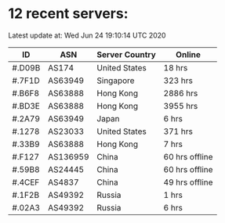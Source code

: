 # 12 recent servers:

Latest update at: Wed Jun 24 19:10:14 UTC 2020

| ID | ASN | Server Country | Online |
| -- | --- | -------------- | ------ |
| #.D09B | AS174 | United States | 18 hrs |
| #.7F1D | AS63949 | Singapore | 323 hrs |
| #.B6F8 | AS63888 | Hong Kong | 2886 hrs |
| #.BD3E | AS63888 | Hong Kong | 3955 hrs |
| #.2A79 | AS63949 | Japan | 6 hrs |
| #.1278 | AS23033 | United States | 371 hrs |
| #.33B9 | AS63888 | Hong Kong | 7 hrs |
| #.F127 | AS136959 | China | 60 hrs offline |
| #.59B8 | AS24445 | China | 60 hrs offline |
| #.4CEF | AS4837 | China | 49 hrs offline |
| #.1F2B | AS49392 | Russia | 1 hrs |
| #.02A3 | AS49392 | Russia | 6 hrs |

